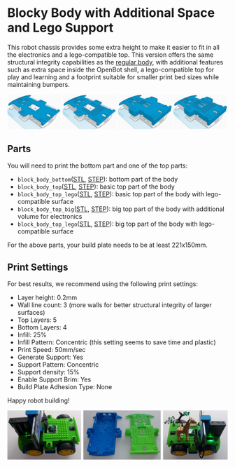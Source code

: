# Blocky Body with Additional Space and Lego Support

This robot chassis provides some extra height to make it easier to fit in all the electronics and a lego-compatible top. This version offers the same structural integrity capabilities as the [regular body](../regular_body/), with additional features such as extra space inside the OpenBot shell, a lego-compatible top for play and learning and a footprint suitable for smaller print bed sizes while maintaining bumpers. 

![Block CAD](../../../../docs/images/block_cad.jpg)

## Parts

You will need to print the bottom part and one of the top parts:

- `block_body_bottom`([STL](block_body_bottom.stl), [STEP](block_body_bottom.step)): bottom part of the body
- `block_body_top`([STL](block_body_top.stl), [STEP](block_body_top.step)): basic top part of the body
- `block_body_top_lego`([STL](block_body_top_lego.stl), [STEP](block_body_top_lego.step)): basic top part of the body with lego-compatible surface
- `block_body_top_big`([STL](block_body_top_big.stl), [STEP](block_body_top_big.step)): big top part of the body with additional volume for electronics
- `block_body_top_lego`([STL](block_body_top_big_lego.stl), [STEP](block_body_top_big_lego.step)): big top part of the body with lego-compatible surface

For the above parts, your build plate needs to be at least 221x150mm.

## Print Settings

For best results, we recommend using the following print settings:

- Layer height: 0.2mm
- Wall line count: 3 (more walls for better structural integrity of larger surfaces)
- Top Layers: 5
- Bottom Layers: 4
- Infill: 25%
- Infill Pattern: Concentric (this setting seems to save time and plastic)
- Print Speed: 50mm/sec
- Generate Support: Yes
- Support Pattern: Concentric
- Support density: 15%
- Enable Support Brim: Yes
- Build Plate Adhesion Type: None

Happy robot building!

![Block Body](../../../../docs/images/block_body.jpg)